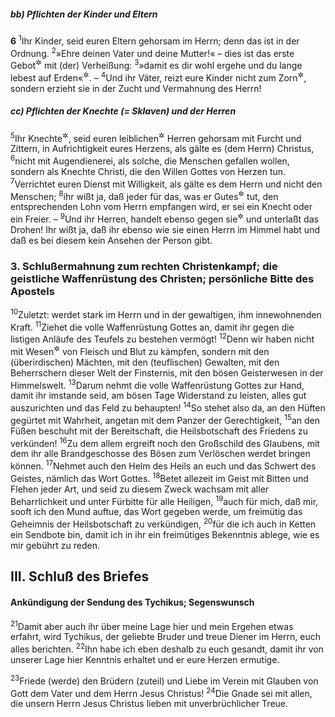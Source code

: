 ##### bb) Pflichten der Kinder und Eltern

__6__
<sup>1</sup>Ihr Kinder, seid euren Eltern gehorsam im Herrn; denn das ist in der Ordnung.
<sup>2</sup>»Ehre deinen Vater und deine Mutter!« – dies ist das erste Gebot<sup title="oder: ein Hauptgebot">&#x2732;</sup> mit (der) Verheißung:
<sup>3</sup>»damit es dir wohl ergehe und du lange lebest auf Erden«<sup title="2.Mose 20,12">&#x2732;</sup>. –
<sup>4</sup>Und ihr Väter, reizt eure Kinder nicht zum Zorn<sup title="oder: zur Erbitterung">&#x2732;</sup>, sondern erzieht sie in der Zucht und Vermahnung des Herrn!

##### cc) Pflichten der Knechte (= Sklaven) und der Herren

<sup>5</sup>Ihr Knechte<sup title="= Sklaven">&#x2732;</sup>, seid euren leiblichen<sup title="oder: irdischen">&#x2732;</sup> Herren gehorsam mit Furcht und Zittern, in Aufrichtigkeit eures Herzens, als gälte es (dem Herrn) Christus,
<sup>6</sup>nicht mit Augendienerei, als solche, die Menschen gefallen wollen, sondern als Knechte Christi, die den Willen Gottes von Herzen tun.
<sup>7</sup>Verrichtet euren Dienst mit Willigkeit, als gälte es dem Herrn und nicht den Menschen;
<sup>8</sup>ihr wißt ja, daß jeder für das, was er Gutes<sup title="= Löbliches">&#x2732;</sup> tut, den entsprechenden Lohn vom Herrn empfangen wird, er sei ein Knecht oder ein Freier. –
<sup>9</sup>Und ihr Herren, handelt ebenso gegen sie<sup title="d.h. eure Knechte">&#x2732;</sup> und unterlaßt das Drohen! Ihr wißt ja, daß ihr ebenso wie sie einen Herrn im Himmel habt und daß es bei diesem kein Ansehen der Person gibt.

### 3. Schlußermahnung zum rechten Christenkampf; die geistliche Waffenrüstung des Christen; persönliche Bitte des Apostels

<sup>10</sup>Zuletzt: werdet stark im Herrn und in der gewaltigen, ihm innewohnenden Kraft.
<sup>11</sup>Ziehet die volle Waffenrüstung Gottes an, damit ihr gegen die listigen Anläufe des Teufels zu bestehen vermögt!
<sup>12</sup>Denn wir haben nicht mit Wesen<sup title="oder: Gegnern">&#x2732;</sup> von Fleisch und Blut zu kämpfen, sondern mit den (überirdischen) Mächten, mit den (teuflischen) Gewalten, mit den Beherrschern dieser Welt der Finsternis, mit den bösen Geisterwesen in der Himmelswelt.
<sup>13</sup>Darum nehmt die volle Waffenrüstung Gottes zur Hand, damit ihr imstande seid, am bösen Tage Widerstand zu leisten, alles gut auszurichten und das Feld zu behaupten!
<sup>14</sup>So stehet also da, an den Hüften gegürtet mit Wahrheit, angetan mit dem Panzer der Gerechtigkeit,
<sup>15</sup>an den Füßen beschuht mit der Bereitschaft, die Heilsbotschaft des Friedens zu verkünden!
<sup>16</sup>Zu dem allem ergreift noch den Großschild des Glaubens, mit dem ihr alle Brandgeschosse des Bösen zum Verlöschen werdet bringen können.
<sup>17</sup>Nehmet auch den Helm des Heils an euch und das Schwert des Geistes, nämlich das Wort Gottes.
<sup>18</sup>Betet allezeit im Geist mit Bitten und Flehen jeder Art, und seid zu diesem Zweck wachsam mit aller Beharrlichkeit und unter Fürbitte für alle Heiligen,
<sup>19</sup>auch für mich, daß mir, sooft ich den Mund auftue, das Wort gegeben werde, um freimütig das Geheimnis der Heilsbotschaft zu verkündigen,
<sup>20</sup>für die ich auch in Ketten ein Sendbote bin, damit ich in ihr ein freimütiges Bekenntnis ablege, wie es mir gebührt zu reden.

## III. Schluß des Briefes

#### Ankündigung der Sendung des Tychikus; Segenswunsch

<sup>21</sup>Damit aber auch ihr über meine Lage hier und mein Ergehen etwas erfahrt, wird Tychikus, der geliebte Bruder und treue Diener im Herrn, euch alles berichten.
<sup>22</sup>Ihn habe ich eben deshalb zu euch gesandt, damit ihr von unserer Lage hier Kenntnis erhaltet und er eure Herzen ermutige.

<sup>23</sup>Friede (werde) den Brüdern (zuteil) und Liebe im Verein mit Glauben von Gott dem Vater und dem Herrn Jesus Christus!
<sup>24</sup>Die Gnade sei mit allen, die unsern Herrn Jesus Christus lieben mit unverbrüchlicher Treue.
